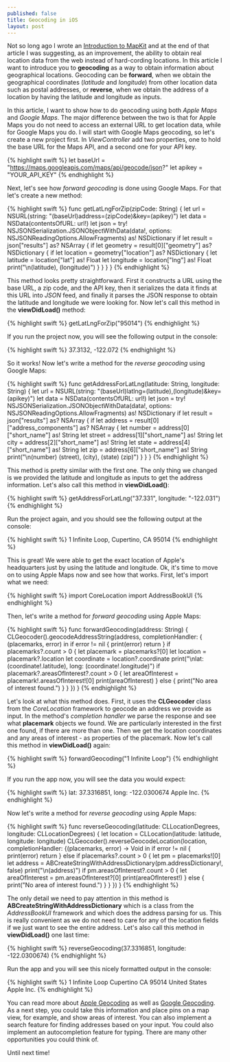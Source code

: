 ```yaml
---
published: false
title: Geocoding in iOS
layout: post
---
```

Not so long ago I wrote an [Introduction to MapKit](http://mhorga.org/2015/08/01/introduction-to-mapkit.html) and at the end of that article I was suggesting, as an improvement, the ability to obtain real location data from the web instead of hard-cording locations. In this article I want to introduce you to __geocoding__ as a way to obtain information about geographical locations. Geocoding can be __forward__, when we obtain the geographical coordinates (_latitude_ and _longitude_) from other location data such as postal addresses, or __reverse__, when we obtain the address of a location by having the latitude and longitude as inputs. 

In this article, I want to show how to do geocoding using both _Apple Maps_ and _Google Maps_. The major difference between the two is that for Apple Maps you do not need to access an external URL to get location data, while for Google Maps you do. I will start with Google Maps geocoding, so let's create a new project first. In _ViewController_ add two properties, one to hold the base URL for the Maps API, and a second one for your API key.

{% highlight swift %}
let baseUrl = "https://maps.googleapis.com/maps/api/geocode/json?"
let apikey = "YOUR_API_KEY"
{% endhighlight %}

Next, let's see how _forward geocoding_ is done using Google Maps. For that let's create a new method:

{% highlight swift %}
func getLatLngForZip(zipCode: String) {
    let url = NSURL(string: "\(baseUrl)address=\(zipCode)&key=\(apikey)")
    let data = NSData(contentsOfURL: url!)
    let json = try! NSJSONSerialization.JSONObjectWithData(data!, options: NSJSONReadingOptions.AllowFragments) as! NSDictionary
    if let result = json["results"] as? NSArray {
        if let geometry = result[0]["geometry"] as? NSDictionary {
            if let location = geometry["location"] as? NSDictionary {
                let latitude = location["lat"] as! Float
                let longitude = location["lng"] as! Float
                print("\n\(latitude), \(longitude)")
            }
        }
    }
}
{% endhighlight %}

This method looks pretty straightforward. First it constructs a URL using the base URL, a zip code, and the API key, then it serializes the data it finds at this URL into _JSON_ feed, and finally it parses the JSON response to obtain the latitude and longitude we were looking for. Now let's call this method in the __viewDidLoad()__ method:

{% highlight swift %}
getLatLngForZip("95014")
{% endhighlight %}

If you run the project now, you will see the following output in the console:

{% highlight swift %}
37.3132, -122.072
{% endhighlight %}

So it works! Now let's write a method for the _reverse geocoding_ using Google Maps:

{% highlight swift %}
func getAddressForLatLng(latitude: String, longitude: String) {
    let url = NSURL(string: "\(baseUrl)latlng=\(latitude),\(longitude)&key=\(apikey)")
    let data = NSData(contentsOfURL: url!)
    let json = try! NSJSONSerialization.JSONObjectWithData(data!, options: NSJSONReadingOptions.AllowFragments) as! NSDictionary
    if let result = json["results"] as? NSArray {
        if let address = result[0]["address_components"] as? NSArray {
            let number = address[0]["short_name"] as! String
            let street = address[1]["short_name"] as! String
            let city = address[2]["short_name"] as! String
            let state = address[4]["short_name"] as! String
            let zip = address[6]["short_name"] as! String
            print("\n\(number) \(street), \(city), \(state) \(zip)")
        }
    }
}
{% endhighlight %}

This method is pretty similar with the first one. The only thing we changed is we provided the latitude and longitude as inputs to get the address information. Let's also call this method in __viewDidLoad()__:

{% highlight swift %}
getAddressForLatLng("37.331", longitude: "-122.031")
{% endhighlight %}

Run the project again, and you should see the following output at the console:

{% highlight swift %}
1 Infinite Loop, Cupertino, CA 95014
{% endhighlight %}

This is great! We were able to get the exact location of Apple's headquarters just by using the latitude and longitude. Ok, it's time to move on to using Apple Maps now and see how that works. First, let's import what we need:

{% highlight swift %}
import CoreLocation
import AddressBookUI
{% endhighlight %}

Then, let's write a method for _forward geocoding_ using Apple Maps:

{% highlight swift %}
func forwardGeocoding(address: String) {
    CLGeocoder().geocodeAddressString(address, completionHandler: { (placemarks, error) in
        if error != nil {
            print(error)
            return
        }
        if placemarks?.count > 0 {
            let placemark = placemarks?[0]
            let location = placemark?.location
            let coordinate = location?.coordinate
            print("\nlat: \(coordinate!.latitude), long: \(coordinate!.longitude)")
            if placemark?.areasOfInterest?.count > 0 {
                let areaOfInterest = placemark!.areasOfInterest![0]
                print(areaOfInterest)
            } else {
                print("No area of interest found.")
            }
        }
    })
}
{% endhighlight %}

Let's look at what this method does. First, it uses the __CLGeocoder__ class from the _CoreLocation_ framework to geocode an address we provide as input. In the method's _completion handler_ we parse the response and see what __placemark__ objects we found. We are particularly interested in the first one found, if there are more than one. Then we get the location coordinates and any areas of interest - as properties of the placemark. Now let's call this method in __viewDidLoad()__ again:

{% highlight swift %}
forwardGeocoding("1 Infinite Loop")
{% endhighlight %}

If you run the app now, you will see the data you would expect:

{% highlight swift %}
lat: 37.3316851, long: -122.0300674
Apple Inc.
{% endhighlight %}

Now let's write a method for _reverse geocoding_ using Apple Maps:

{% highlight swift %}
func reverseGeocoding(latitude: CLLocationDegrees, longitude: CLLocationDegrees) {
    let location = CLLocation(latitude: latitude, longitude: longitude)
    CLGeocoder().reverseGeocodeLocation(location, completionHandler: {(placemarks, error) -> Void in
        if error != nil {
            print(error)
            return
        }
        else if placemarks?.count > 0 {
            let pm = placemarks![0]
            let address = ABCreateStringWithAddressDictionary(pm.addressDictionary!, false)
            print("\n\(address)")
            if pm.areasOfInterest?.count > 0 {
                let areaOfInterest = pm.areasOfInterest?[0]
                print(areaOfInterest!)
            } else {
                print("No area of interest found.")
            }
        }
    })
}
{% endhighlight %}

The only detail we need to pay attention in this method is  __ABCreateStringWithAddressDictionary__ which is a class from the _AddressBookUI_ framework and which does the address parsing for us. This is really convenient as we do not need to care for any of the location fields if we just want to see the entire address. Let's also call this method in __viewDidLoad()__ one last time:

{% highlight swift %}
reverseGeocoding(37.3316851, longitude: -122.0300674)
{% endhighlight %}

Run the app and you will see this nicely formatted output in the console:

{% highlight swift %}
1 Infinite Loop
Cupertino‎ CA‎ 95014
United States
Apple Inc.
{% endhighlight %}

You can read more about [Apple Geocoding](https://developer.apple.com/library/ios/documentation/UserExperience/Conceptual/LocationAwarenessPG/UsingGeocoders/UsingGeocoders.html) as well as [Google Geocoding](https://developers.google.com/maps/documentation/geocoding/intro). As a next step, you could take this information and place pins on a map view, for example, and show areas of interest. You can also implement a search feature for finding addresses based on your input. You could also implement an autocompletion feature for typing. There are many other opportunities you could think of.

Until next time!